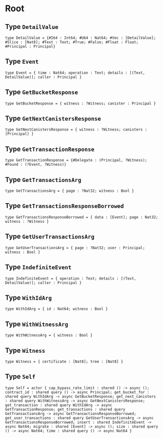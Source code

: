 # Root

## Type `DetailValue`
`type DetailValue = {#I64 : Int64; #U64 : Nat64; #Vec : [DetailValue]; #Slice : [Nat8]; #Text : Text; #True; #False; #Float : Float; #Principal : Principal}`


## Type `Event`
`type Event = { time : Nat64; operation : Text; details : [(Text, DetailValue)]; caller : Principal }`


## Type `GetBucketResponse`
`type GetBucketResponse = { witness : ?Witness; canister : Principal }`


## Type `GetNextCanistersResponse`
`type GetNextCanistersResponse = { witness : ?Witness; canisters : [Principal] }`


## Type `GetTransactionResponse`
`type GetTransactionResponse = {#Delegate : (Principal, ?Witness); #Found : (?Event, ?Witness)}`


## Type `GetTransactionsArg`
`type GetTransactionsArg = { page : ?Nat32; witness : Bool }`


## Type `GetTransactionsResponseBorrowed`
`type GetTransactionsResponseBorrowed = { data : [Event]; page : Nat32; witness : ?Witness }`


## Type `GetUserTransactionsArg`
`type GetUserTransactionsArg = { page : ?Nat32; user : Principal; witness : Bool }`


## Type `IndefiniteEvent`
`type IndefiniteEvent = { operation : Text; details : [(Text, DetailValue)]; caller : Principal }`


## Type `WithIdArg`
`type WithIdArg = { id : Nat64; witness : Bool }`


## Type `WithWitnessArg`
`type WithWitnessArg = { witness : Bool }`


## Type `Witness`
`type Witness = { certificate : [Nat8]; tree : [Nat8] }`


## Type `Self`
`type Self = actor { cap_bypass_rate_limit : shared () -> async (); contract_id : shared query () -> async Principal; get_bucket_for : shared query WithIdArg -> async GetBucketResponse; get_next_canisters : shared query WithWitnessArg -> async GetNextCanistersResponse; get_transaction : shared query WithIdArg -> async GetTransactionResponse; get_transactions : shared query GetTransactionsArg -> async GetTransactionsResponseBorrowed; get_user_transactions : shared query GetUserTransactionsArg -> async GetTransactionsResponseBorrowed; insert : shared IndefiniteEvent -> async Nat64; migrate : shared [Event] -> async (); size : shared query () -> async Nat64; time : shared query () -> async Nat64 }`


